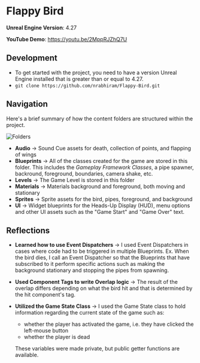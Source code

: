 # Flappy Bird

**Unreal Engine Version**: 4.27

**YouTube Demo**: https://youtu.be/2MppRJZhQ7U

## Development

- To get started with the project, you need to have a version Unreal Engine installed that is greater than or equal to 4.27.
- `git clone https://github.com/nrabhiram/Flappy-Bird.git`

## Navigation

Here's a brief summary of how the content folders are structured within the project.

![Folders](https://user-images.githubusercontent.com/62073792/170465585-25adb314-7a64-46cd-9635-54ec43ee4118.png)

- **Audio** → Sound Cue assets for death, collection of points, and flapping of wings
- **Blueprints** → All of the classes created for the game are stored in this folder. This includes the _Gameplay Framework Classes_, a pipe spawner, backround, foreground, boundaries, camera shake, etc.
- **Levels** → The Game Level is stored in this folder
- **Materials** → Materials background and foreground, both moving and stationary 
- **Sprites** → Sprite assets for the bird, pipes, foreground, and background
- **UI** → Widget blueprints for the Heads-Up Display (HUD), menu options and other UI assets such as the "Game Start" and "Game Over" text.

## Reflections

- **Learned how to use Event Dispatchers** → I used Event Dispatchers in cases where code had to be triggered in multiple Blueprints. Ex. When the bird dies, I call an Event Dispatcher so that the Blueprints that have subscribed to it perform specific actions such as making the background stationary and stopping the pipes from spawning.
- **Used Component Tags to write Overlap logic** → The result of the overlap differs depending on what the bird hit and that is determined by the hit component's tag.
- **Utilized the Game State Class** → I used the Game State class to hold information regarding the current state of the game such as:
  - whether the player has activated the game, i.e. they have clicked the left-mouse button
  - whether the player is dead
  
  These variables were made private, but public getter functions are available.
  